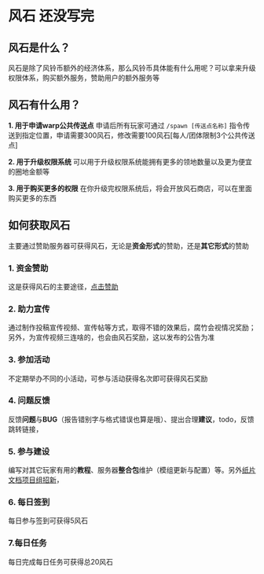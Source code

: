 # 风石 还没写完

## 风石是什么？

风石是除了风铃币额外的经济体系，那么风铃币具体能有什么用呢？可以拿来升级权限体系，购买额外服务，赞助用户的额外服务等

## 风石有什么用？

**1. 用于申请warp公共传送点** 申请后所有玩家可通过 `/spawn [传送点名称]` 指令传送到指定位置，申请需要300风石，修改需要100风石[每人/团体限制3个公共传送点]

**2. 用于升级权限系统** 可以用于升级权限系统能拥有更多的领地数量以及更为便宜的圈地金额等

**3. 用于购买更多的权限** 在你升级完权限系统后，将会开放风石商店，可以在里面购买更多的东西



## 如何获取风石

主要通过赞助服务器可获得风石，无论是**资金形式**的赞助，还是**其它形式**的赞助

### 1. 资金赞助

这是获得风石的主要途径，[点击赞助](/zanzhu/)

<!-- ### 2. 邀请好友

**被邀请者**在游戏内输入`/invitation set [玩家名]`指令设置你的邀请者，邀请者获得**200风石**，被邀请者获得**100风石** -->

### 2. 助力宣传

通过制作投稿宣传视频、宣传帖等方式，取得不错的效果后，腐竹会视情况奖励；另外，为宣传视频三连啥的，也会由风石奖励，这以发布的公告为准

### 3. 参加活动

不定期举办不同的小活动，可参与活动获得名次即可获得风石奖励

### 4. 问题反馈

反馈**问题**与**BUG**（报告错别字与格式错误也算是哦）、提出合理**建议**，todo，反馈跳转链接，

### 5. 参与建设

编写对其它玩家有用的**教程**、服务器**整合包**维护（模组更新与配置）等。另外[纸片文档项目组招新](/support-us/docs)，

### 6. 每日签到

每日参与签到可获得5风石

### 7.每日任务

每日完成每日任务可获得总20风石

